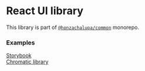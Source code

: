 # React UI library

This library is part of [`@honzachalupa/common`](https://github.com/honzachalupa/common) monorepo.

### Examples

[Storybook](https://master--61f6de08e97ef3003afa0396.chromatic.com)\
[Chromatic library](https://chromatic.com/library?appId=61f6de08e97ef3003afa0396&branch=master)
